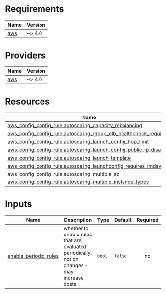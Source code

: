<!-- BEGIN_TF_DOCS -->
# Requirements

| Name | Version |
|------|---------|
| <a name="requirement_aws"></a> [aws](#requirement\_aws) | ~> 4.0 |

# Providers

| Name | Version |
|------|---------|
| <a name="provider_aws"></a> [aws](#provider\_aws) | ~> 4.0 |

# Resources

| Name | Type |
|------|------|
| [aws_config_config_rule.autoscaling_capacity_rebalancing](https://registry.terraform.io/providers/hashicorp/aws/latest/docs/resources/config_config_rule) | resource |
| [aws_config_config_rule.autoscaling_group_elb_healthcheck_required](https://registry.terraform.io/providers/hashicorp/aws/latest/docs/resources/config_config_rule) | resource |
| [aws_config_config_rule.autoscaling_launch_config_hop_limit](https://registry.terraform.io/providers/hashicorp/aws/latest/docs/resources/config_config_rule) | resource |
| [aws_config_config_rule.autoscaling_launch_config_public_ip_disabled](https://registry.terraform.io/providers/hashicorp/aws/latest/docs/resources/config_config_rule) | resource |
| [aws_config_config_rule.autoscaling_launch_template](https://registry.terraform.io/providers/hashicorp/aws/latest/docs/resources/config_config_rule) | resource |
| [aws_config_config_rule.autoscaling_launchconfig_requires_imdsv2](https://registry.terraform.io/providers/hashicorp/aws/latest/docs/resources/config_config_rule) | resource |
| [aws_config_config_rule.autoscaling_multiple_az](https://registry.terraform.io/providers/hashicorp/aws/latest/docs/resources/config_config_rule) | resource |
| [aws_config_config_rule.autoscaling_multiple_instance_types](https://registry.terraform.io/providers/hashicorp/aws/latest/docs/resources/config_config_rule) | resource |

# Inputs

| Name | Description | Type | Default | Required |
|------|-------------|------|---------|:--------:|
| <a name="input_enable_periodic_rules"></a> [enable\_periodic\_rules](#input\_enable\_periodic\_rules) | whether to enable rules that are evaluated periodically, not on changes - may increase costs | `bool` | `false` | no |
<!-- END_TF_DOCS -->